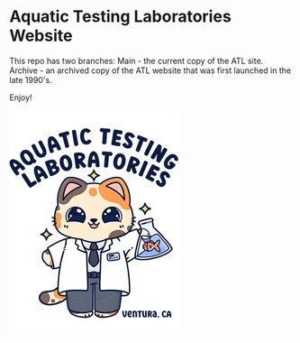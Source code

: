 # Aquatic Testing Laboratories Website

This repo has two branches:
Main - the current copy of the ATL site.
Archive - an archived copy of the ATL website that was first launched in the late 1990's. 

Enjoy!

![ATLCat](/images/ATLCat.png)